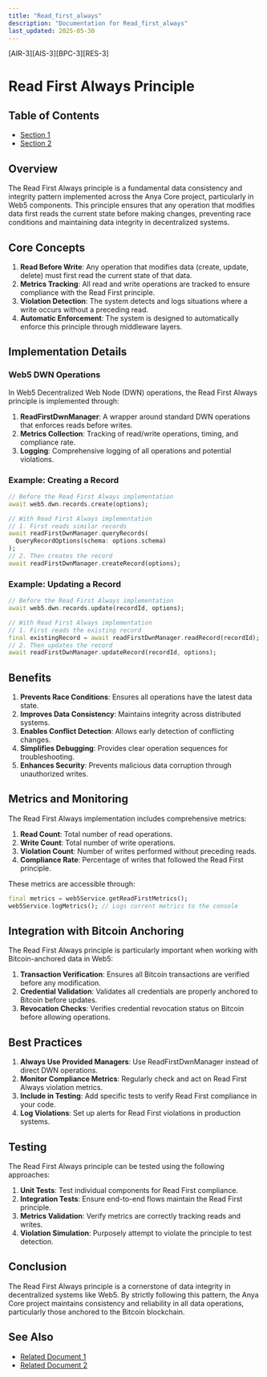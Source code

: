 ```yaml
---
title: "Read_first_always"
description: "Documentation for Read_first_always"
last_updated: 2025-05-30
---
```

[AIR-3][AIS-3][BPC-3][RES-3]


<!-- markdownlint-disable MD013 line-length -->

# Read First Always Principle

## Table of Contents

- [Section 1](#section-1)
- [Section 2](#section-2)


## Overview

The Read First Always principle is a fundamental data consistency and integrity pattern implemented across the Anya Core project, particularly in Web5 components. This principle ensures that any operation that modifies data first reads the current state before making changes, preventing race conditions and maintaining data integrity in decentralized systems.

## Core Concepts

1. **Read Before Write**: Any operation that modifies data (create, update, delete) must first read the current state of that data.
2. **Metrics Tracking**: All read and write operations are tracked to ensure compliance with the Read First principle.
3. **Violation Detection**: The system detects and logs situations where a write occurs without a preceding read.
4. **Automatic Enforcement**: The system is designed to automatically enforce this principle through middleware layers.

## Implementation Details

### Web5 DWN Operations

In Web5 Decentralized Web Node (DWN) operations, the Read First Always principle is implemented through:

1. **ReadFirstDwnManager**: A wrapper around standard DWN operations that enforces reads before writes.
2. **Metrics Collection**: Tracking of read/write operations, timing, and compliance rate.
3. **Logging**: Comprehensive logging of all operations and potential violations.

### Example: Creating a Record

```dart
// Before the Read First Always implementation
await web5.dwn.records.create(options);

// With Read First Always implementation
// 1. First reads similar records
await readFirstDwnManager.queryRecords(
  QueryRecordOptions(schema: options.schema)
);
// 2. Then creates the record
await readFirstDwnManager.createRecord(options);
```

### Example: Updating a Record

```dart
// Before the Read First Always implementation
await web5.dwn.records.update(recordId, options);

// With Read First Always implementation
// 1. First reads the existing record
final existingRecord = await readFirstDwnManager.readRecord(recordId);
// 2. Then updates the record
await readFirstDwnManager.updateRecord(recordId, options);
```

## Benefits

1. **Prevents Race Conditions**: Ensures all operations have the latest data state.
2. **Improves Data Consistency**: Maintains integrity across distributed systems.
3. **Enables Conflict Detection**: Allows early detection of conflicting changes.
4. **Simplifies Debugging**: Provides clear operation sequences for troubleshooting.
5. **Enhances Security**: Prevents malicious data corruption through unauthorized writes.

## Metrics and Monitoring

The Read First Always implementation includes comprehensive metrics:

1. **Read Count**: Total number of read operations.
2. **Write Count**: Total number of write operations.
3. **Violation Count**: Number of writes performed without preceding reads.
4. **Compliance Rate**: Percentage of writes that followed the Read First principle.

These metrics are accessible through:

```dart
final metrics = web5Service.getReadFirstMetrics();
web5Service.logMetrics(); // Logs current metrics to the console
```

## Integration with Bitcoin Anchoring

The Read First Always principle is particularly important when working with Bitcoin-anchored data in Web5:

1. **Transaction Verification**: Ensures all Bitcoin transactions are verified before any modification.
2. **Credential Validation**: Validates all credentials are properly anchored to Bitcoin before updates.
3. **Revocation Checks**: Verifies credential revocation status on Bitcoin before allowing operations.

## Best Practices

1. **Always Use Provided Managers**: Use ReadFirstDwnManager instead of direct DWN operations.
2. **Monitor Compliance Metrics**: Regularly check and act on Read First Always violation metrics.
3. **Include in Testing**: Add specific tests to verify Read First compliance in your code.
4. **Log Violations**: Set up alerts for Read First violations in production systems.

## Testing

The Read First Always principle can be tested using the following approaches:

1. **Unit Tests**: Test individual components for Read First compliance.
2. **Integration Tests**: Ensure end-to-end flows maintain the Read First principle.
3. **Metrics Validation**: Verify metrics are correctly tracking reads and writes.
4. **Violation Simulation**: Purposely attempt to violate the principle to test detection.

## Conclusion

The Read First Always principle is a cornerstone of data integrity in decentralized systems like Web5. By strictly following this pattern, the Anya Core project maintains consistency and reliability in all data operations, particularly those anchored to the Bitcoin blockchain.

## See Also

- [Related Document 1](./INSTALLATION.md)
- [Related Document 2](../INSTALLATION_REVIEW.md)
